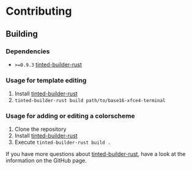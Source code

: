 # Contributing

## Building

### Dependencies

- `>=0.9.3` [tinted-builder-rust]

### Usage for template editing

1. Install [tinted-builder-rust]
1. `tinted-builder-rust build path/to/base16-xfce4-terminal`

### Usage for adding or editing a colorscheme

1. Clone the repository
1. Install [tinted-builder-rust]
1. Execute `tinted-builder-rust build .`

If you have more questions about [tinted-builder-rust], have a look at
the information on the GitHub page.

[tinted-builder-rust]: https://github.com/tinted-theming/tinted-builder-rust
[tinted-schemes]: https://github.com/tinted-theming/schemes
